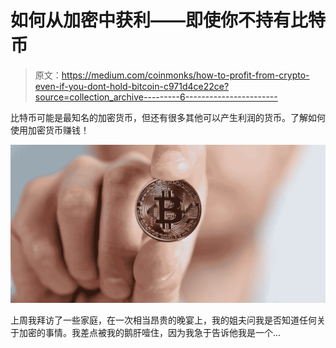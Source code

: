 # 如何从加密中获利——即使你不持有比特币

> 原文：<https://medium.com/coinmonks/how-to-profit-from-crypto-even-if-you-dont-hold-bitcoin-c971d4ce22ce?source=collection_archive---------6----------------------->

比特币可能是最知名的加密货币，但还有很多其他可以产生利润的货币。了解如何使用加密货币赚钱！

![](img/ecdaaca12a62cdcfc01a83f3e4f3d871.png)

上周我拜访了一些家庭，在一次相当昂贵的晚宴上，我的姐夫问我是否知道任何关于加密的事情。我差点被我的鹅肝噎住，因为我急于告诉他我是一个…